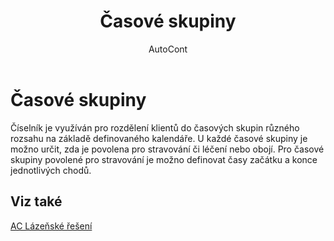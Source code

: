 ﻿---
    title: "Časové skupiny"
    author: AutoCont
    ms.date: 04/30/2018
    ms.topic: article
    ms.prod: dynamics-nav-2017
    ms.contentlocale: cs-cz
    ms.lasthandoff: 04/30/2018
---

# Časové skupiny

Číselník je využíván pro rozdělení klientů do časových skupin různého rozsahu na základě definovaného kalendáře. U každé časové skupiny je možno určit, zda je povolena pro stravování či léčení nebo obojí. Pro časové skupiny povolené pro stravování je možno definovat časy začátku a konce jednotlivých chodů. 


## <a name="see-also"></a>Viz také
[AC Lázeňské řešení](ac-spa-solution.md)